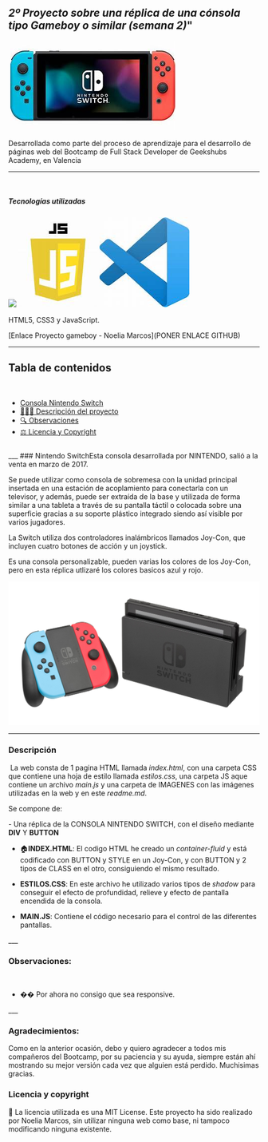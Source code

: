 ## _2º Proyecto sobre una réplica de una cónsola tipo Gameboy o similar (semana 2)_"

​
<img src="./imagenes/consola.jfif">

<p text-align="justify">Desarrollada como parte del proceso de aprendizaje para el desarrollo de páginas web del Bootcamp de Full Stack Developer de Geekshubs Academy, en Valencia</p>

___
​<br>
<h5> Tecnologías utilizadas</h5>
<img src="./IMAGENES/iconos1.jfif">
<img src="./IMAGENES/iconoJs.jfif">
<img src="./imagenes/iconoVisual.jfif">
​
<p>HTML5, CSS3 y JavaScript.</p>
​
[Enlace Proyecto gameboy - Noelia Marcos](PONER ENLACE GITHUB)
​

___
## Tabla de contenidos
​​
- [Consola Nintendo Switch ](#Nintendo-Switch)
- [👩🏻‍💻 Descripción del proyecto](#Descripción)
- [🔍 Observaciones](#Observaciones)
- [⚖️ Licencia y Copyright](#licencia-y-copyright)
<br>
​
___
### Nintendo Switch
​Esta consola desarrollada por NINTENDO, salió a la venta en  marzo de 2017.

Se puede utilizar como consola de sobremesa con la unidad principal insertada en una estación de acoplamiento para conectarla con un televisor, y además, puede ser extraída de la base y utilizada de forma similar a una tableta a través de su pantalla táctil o colocada sobre una superficie gracias a su soporte plástico integrado siendo así visible por varios jugadores.

La Switch utiliza dos controladores inalámbricos llamados Joy-Con, que incluyen cuatro botones de acción y un joystick.

Es una consola personalizable, pueden varias los colores de los Joy-Con, pero en esta réplica utlizaré los colores basicos azul y rojo.

<img src="./imagenes/Nintendo-con-base.jpg">

___
### Descripción
​
La web consta de 1 pagina HTML llamada *index.html*, con una carpeta CSS que contiene una hoja de estilo llamada *estilos.css*, una carpeta JS aque contiene un archivo *main.js* y una carpeta de IMAGENES con las imágenes utilizadas en la web y en este *readme.md*.


Se compone de:

​- Una réplica de la CONSOLA NINTENDO SWITCH, con el diseño mediante **DIV** Y **BUTTON**

- 🏠**INDEX.HTML**: El codigo HTML he creado un _container-fluid_ y está codificado con BUTTON y STYLE en un Joy-Con, y con BUTTON y 2 tipos de CLASS en el otro, consiguiendo el mismo resultado.

- **ESTILOS.CSS**: En este archivo he utilizado varios tipos de _shadow_ para conseguir el efecto de profundidad, relieve y efecto de pantalla encendida de la consola.

- **MAIN.JS**: Contiene el código necesario para el control de las diferentes pantallas.
​

​___

### Observaciones: 
​
- �� Por ahora no consigo que sea responsive.



​___

### Agradecimientos:

Como en la anterior ocasión, debo y quiero agradecer a todos mis compañeros del Bootcamp, por su paciencia y su ayuda, siempre están ahí mostrando su mejor versión cada vez que alguien está perdido.
Muchisimas gracias.

### Licencia y copyright
📝 La licencia utilizada es una MIT License.
Este proyecto ha sido realizado por Noelia Marcos, sin utilizar ninguna web como base, ni tampoco modificando ninguna existente.